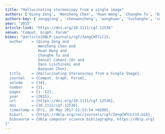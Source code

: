 ```yaml
---
title: "Hallucinating stereoscopy from a single image"
authors: ['Qiong Zeng', 'Wenzheng Chen', 'Huan Wang', 'Changhe Tu', 'Daniel Cohen-Or', 'Dani Lischinski', 'Baoquan Chen']
authors-key: ['zengqiong', 'chenwenzheng', 'wanghuan', 'tuchanghe', 'cohenordaniel', 'lischinskidani', 'chenbaoquan']
year: "2015"
article-link: "https://doi.org/10.1111/cgf.12536"
venue: "Comput. Graph. Forum"
bibex: "@article{DBLP:journals/cgf/ZengCWTCLC15,
  author    = {Qiong Zeng and
               Wenzheng Chen and
               Huan Wang and
               Changhe Tu and
               Daniel Cohen{-}Or and
               Dani Lischinski and
               Baoquan Chen},
  title     = {Hallucinating Stereoscopy from a Single Image},
  journal   = {Comput. Graph. Forum},
  volume    = {34},
  number    = {2},
  pages     = {1--12},
  year      = {2015},
  url       = {https://doi.org/10.1111/cgf.12536},
  doi       = {10.1111/cgf.12536},
  timestamp = {Fri, 26 May 2017 22:53:54 +0200},
  biburl    = {https://dblp.org/rec/journals/cgf/ZengCWTCLC15.bib},
  bibsource = {dblp computer science bibliography, https://dblp.org}
}"
---
```

